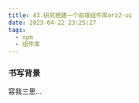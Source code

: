 ```yaml
---
title: 43.研究搭建一个前端组件库orz2-ui
date: 2023-04-22 23:25:27
tags:
  - npm
  - 组件库
---
```


### 书写背景

容我三思...

<!-- more -->
